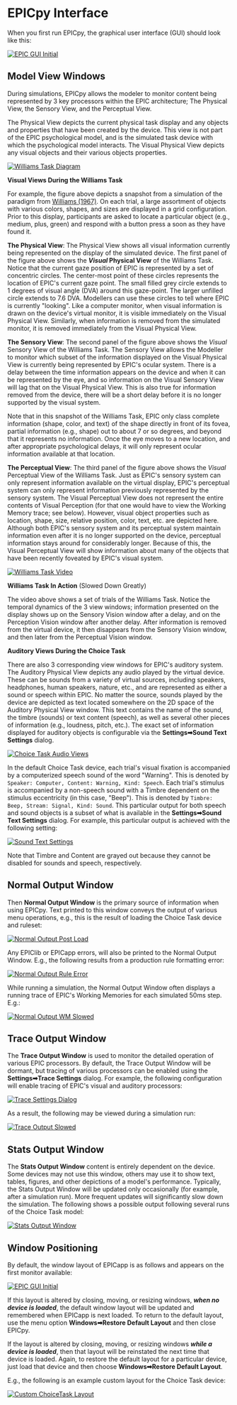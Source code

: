 # EPICpy Interface

When you first run EPICpy, the graphical user interface (GUI) should look like this:

[![EPIC GUI Initial](resources/images/epicpy_gui_clean_small.png)](resources/images/epicpy_gui_clean.png)

## Model View Windows

During simulations, EPICpy allows the modeler to monitor content being represented by 3 key processors within the EPIC architecture; The Physical View, the Sensory View, and the Perceptual View. 

The Physical View depicts the current physical task display and any objects and properties that have been created by the device. This view is not part of the EPIC psychological model, and is the simulated task device with which the psychological model interacts. The Visual Physical View depicts any visual objects and their various objects properties.

[![Williams Task Diagram](resources/images/williams_task.png)](resources/images/williams_task.png)

**Visual Views During the Williams Task**

For example, the figure above depicts a snapshot from a simulation of the paradigm from [Williams (1967)](resources/articles/williams1967.pdf). On each trial, a large assortment of objects with various colors, shapes, and sizes are displayed in a grid configuration. Prior to this display, participants are asked to locate a particular object (e.g., medium, plus, green) and respond with a button press a soon as they have found it.

**The Physical View**: The Physical View shows all visual information currently being represented on the display of the simulated device. The first panel of the figure above shows the **_Visual_ Physical View** of the Williams Task. Notice that the current gaze position of EPIC is represented by a set of concentric circles. The center-most point of these circles represents the location of EPIC's current gaze point. The small filled grey circle extends to 1 degrees of visual angle (DVA) around this gaze-point. The larger unfilled circle extends to 7.6 DVA. Modellers can use these circles to tell where EPIC is currently "looking". Like a computer monitor, when visual information is drawn on the device's virtual monitor, it is visible immediately on the Visual Physical View. Similarly, when information is removed from the simulated monitor, it is removed immediately from the Visual Physical View. 

**The Sensory View**: The second panel of the figure above shows the _Visual_ Sensory View of the Williams Task. The Sensory View allows the Modeller to monitor which subset of the information displayed on the Visual Physical View is currently being represented by EPIC's ocular system. There is a delay between the time information appears on the device and when it can be represented by the eye, and so information on the Visual Sensory View will lag that on the Visual Physical View. This is also true for information removed from the device, there will be a short delay before it is no longer supported by the visual system.

Note that in this snapshot of the Williams Task, EPIC only class complete information (shape, color, and text) of the shape directly in front of its fovea, partial information (e.g., shape) out to about 7 or so degrees, and beyond that it represents no information. Once the eye moves to a new location, and after appropriate psychological delays, it will only represent ocular information available at that location.

**The Perceptual View**: The third panel of the figure above shows the _Visual_ Perceptual View of the Williams Task. Just as EPIC's sensory system can only represent information available on the virtual display, EPIC's perceptual system can only represent information previously represented by the sensory system. The Visual Perceptual View does not represent the entire contents of Visual Perception (for that one would have to view the Working Memory trace; see below). However, visual object properties such as location, shape, size, relative position, color, text, etc. are depicted here. Although both EPIC's sensory system and its perceptual system maintain information even after it is no longer supported on the device, perceptual information stays around for considerably longer. Because of this, the Visual Perceptual View will show information about many of the objects that have been recently foveated by EPIC's visual system.

[![Williams Task Video](resources/video/williams67.gif)](resources/video/williams67.gif)

**Williams Task In Action** (Slowed Down Greatly)

The video above shows a set of trials of the Williams Task. Notice the temporal dynamics of the 3 view windows; information presented on the display shows up on the Sensory Vision window after a delay, and on the Perception Vision window after another delay. After information is removed from the virtual device, it then disappears from the Sensory Vision window, and then later from the Perceptual Vision window.

**Auditory Views During the Choice Task**

There are also 3 corresponding view windows for EPIC's auditory system. The Auditory Physical View depicts any audio played by the virtual device. These can be sounds from a variety of virtual sources, including speakers, headphones, human speakers, nature, etc., and are represented as either a sound or speech within EPIC. No matter the source, sounds played by the device are depicted as text located somewhere on the 2D space of the Auditory Physical View window. This text contains the name of the sound, the timbre (sounds) or text content (speech), as well as several other pieces of information (e.g., loudness, pitch, etc.). The exact set of information displayed for auditory objects is configurable via the **Settings&#10145;Sound Text Settings** dialog.

[![Choice Task Audio Views](resources/video/choice_audio_views.gif)](resources/video/choice_audio_views.gif)

In the default Choice Task device, each trial's visual fixation is accompanied by a computerized speech sound of the word "Warning". This is denoted by `Speaker: Computer, Content: Warning, Kind: Speech`. Each trial's stimulus is accompanied by a non-speech sound with a Timbre dependent on the stimulus eccentricity (in this case, "Beep"). This is denoted by `Timbre: Beep, Stream: Signal, Kind: Sound`. This particular output for both speech and sound objects is a subset of what is available in the **Settings&#10145;Sound Text Settings** dialog. For example, this particular output is achieved with the following setting:

[![Sound Text Settings](resources/images/sound_text_settings_small.png)](resources/images/sound_text_settings.png)

Note that Timbre and Content are grayed out because they cannot be disabled for sounds and speech, respectively.

## Normal Output Window

Then **Normal Output Window** is the primary source of information when using EPICpy. Text printed to this window conveys the output of various menu operations, e.g., this is the result of loading the Choice Task device and ruleset:

[![Normal Output Post Load](resources/images/normal_output_post_load_small.png)](resources/images/normal_output_post_load.png)

Any EPIClib or EPICapp errors, will also be printed to the Normal Output Window. E.g., the following results from a production rule formatting error:

[![Normal Output Rule Error](resources/images/normal_output_rule_error_small.png)](resources/images/normal_output_rule_error.png)

While running a simulation, the Normal Output Window often displays a running trace of EPIC's Working Memories for each simulated 50ms step. E.g.:

[![Normal Output WM Slowed](resources/video/normal_output_wm_slowed.gif)](resources/video/normal_output_wm_slowed.gif)

## Trace Output Window

The **Trace Output Window** is used to monitor the detailed operation of various EPIC processors. By default, the Trace Output Window will be dormant, but tracing of various processors can be enabled using the **Settings&#10145;Trace Settings** dialog. For example, the following configuration will enable tracing of EPIC's visual and auditory processors:

[![Trace Settings Dialog](resources/images/trace_settings_dialog_small.png)](resources/images/trace_settings_dialog.png)

As a result, the following may be viewed during a simulation run:

[![Trace Output Slowed](resources/video/trace_output_slowed.gif)](resources/video/trace_output_slowed.gif)

## Stats Output Window

The **Stats Output Window** content is entirely dependent on the device. Some devices may not use this window, others may use it to show text, tables, figures, and other depictions of a model's performance. Typically, the Stats Output Window will be updated only occasionally (for example, after a simulation run). More frequent updates will significantly slow down the simulation. The following shows a possible output following several runs of the Choice Task model:

[![Stats Output Window](resources/images/stats_output_window_choice_800_Easy_small.png)](resources/images/stats_output_window_choice_800_Easy.png)

## Window Positioning

By default, the window layout of EPICapp is as follows and appears on the first monitor available:

[![EPIC GUI Initial](resources/images/epicpy_gui_clean_small.png)](resources/images/epicpy_gui_clean.png)

If this layout is altered by closing, moving, or resizing windows, **_when no device is loaded_**, the default window layout will be updated and remembered when EPICapp is next loaded. To return to the default layout, use the menu option **Windows&#10145;Restore Default Layout** and then close EPICpy.

If the layout is altered by closing, moving, or resizing windows **_while a device is loaded_**, then that layout will be reinstated the next time that device is loaded. Again, to restore the default layout for a particular device, just load that device and then choose **Windows&#10145;Restore Default Layout**.

E.g., the following is an example custom layout for the Choice Task device:

[![Custom ChoiceTask Layout](resources/images/custom_layout_choicetask_small.png)](resources/images/custom_layout_choicetask.png)
